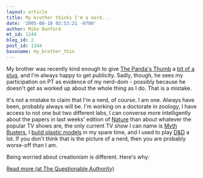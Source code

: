 ```yaml
---
layout: article
title: My brother thinks I'm a nerd...
date: '2005-08-10 02:53:21 -0700'
author: Mike Dunford
mt_id: 1244
blog_id: 2
post_id: 1244
basename: my_brother_thin
---
```

My brother was recently kind enough to give [The Panda's Thumb](http://www.pandasthumb.org/) a [bit of a plug](http://www.livejournal.com/users/bourbonsoul/56307.html), and I'm always happy to get publicity. Sadly, though, he sees my participation on PT as evidence of my nerd-dom - possibly because he doesn't get as worked up about the whole thing as I do. That is a mistake.

It's not a mistake to claim that I'm a nerd, of course. I am one. Always have been, probably always will be. I'm working on a doctorate in zoology, I have access to not one but two different labs, I can converse more intelligently about the papers in last weeks' edition of [Nature](http://www.nature.com/) than about whatever the popular TV shows are, the only current TV show I can name is [Myth Busters](http://dsc.discovery.com/fansites/mythbusters/mythbusters.html), I [build plastic models](http://www.finescale.com/) in my spare time, and I used to play [D&D](http://http//www.wizards.com/default.asp?x=dnd/welcome) a lot. If you don't think that is the picture of a nerd, then you are probably worse-off than I am.

Being worried about creationism is different. Here's why:

[Read more (at The Questionable Authority)](http://thequestionableauthority.blogspot.com/2005/08/my-brother-thinks-im-nerd.html)
